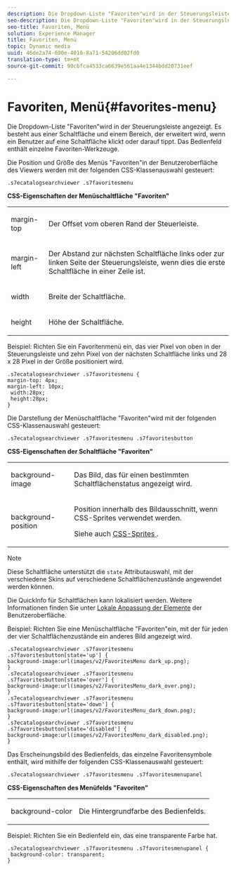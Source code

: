 ```yaml
---
description: Die Dropdown-Liste "Favoriten"wird in der Steuerungsleiste angezeigt. Es besteht aus einer Schaltfläche und einem Bereich, der erweitert wird, wenn ein Benutzer auf eine Schaltfläche klickt oder darauf tippt. Das Bedienfeld enthält einzelne Favoriten-Werkzeuge.
seo-description: Die Dropdown-Liste "Favoriten"wird in der Steuerungsleiste angezeigt. Es besteht aus einer Schaltfläche und einem Bereich, der erweitert wird, wenn ein Benutzer auf eine Schaltfläche klickt oder darauf tippt. Das Bedienfeld enthält einzelne Favoriten-Werkzeuge.
seo-title: Favoriten, Menü
solution: Experience Manager
title: Favoriten, Menü
topic: Dynamic media
uuid: 46de2a74-690e-4010-8a71-54206dd02fd0
translation-type: tm+mt
source-git-commit: 90cbfca4533ca6639e561aa4e1344bdd20731eef

---
```



# Favoriten, Menü{#favorites-menu}

Die Dropdown-Liste &quot;Favoriten&quot;wird in der Steuerungsleiste angezeigt. Es besteht aus einer Schaltfläche und einem Bereich, der erweitert wird, wenn ein Benutzer auf eine Schaltfläche klickt oder darauf tippt. Das Bedienfeld enthält einzelne Favoriten-Werkzeuge.

<!--<a id="section_061E550C1C1D4DB2BD663A898895B38C"></a>-->

Die Position und Größe des Menüs &quot;Favoriten&quot;in der Benutzeroberfläche des Viewers werden mit der folgenden CSS-Klassenauswahl gesteuert:

```
.s7ecatalogsearchviewer .s7favoritesmenu
```

**CSS-Eigenschaften der Menüschaltfläche &quot;Favoriten&quot;**

<table id="table_C48C56E696304C9BAFEE71BA9EA9A174"> 
 <tbody> 
  <tr> 
   <td colname="col1"> <p> <span class="codeph"> margin-top </span> </p> </td> 
   <td colname="col2"> <p> Der Offset vom oberen Rand der Steuerleiste. </p> </td> 
  </tr> 
  <tr> 
   <td colname="col1"> <p> <span class="codeph"> margin-left </span> </p> </td> 
   <td colname="col2"> <p> Der Abstand zur nächsten Schaltfläche links oder zur linken Seite der Steuerungsleiste, wenn dies die erste Schaltfläche in einer Zeile ist. </p> </td> 
  </tr> 
  <tr> 
   <td colname="col1"> <p> <span class="codeph"> width </span> </p> </td> 
   <td colname="col2"> <p>Breite der Schaltfläche. </p> </td> 
  </tr> 
  <tr> 
   <td colname="col1"> <p> <span class="codeph"> height </span> </p> </td> 
   <td colname="col2"> <p>Höhe der Schaltfläche. </p> </td> 
  </tr> 
 </tbody> 
</table>

Beispiel: Richten Sie ein Favoritenmenü ein, das vier Pixel von oben in der Steuerungsleiste und zehn Pixel von der nächsten Schaltfläche links und 28 x 28 Pixel in der Größe positioniert wird.

```
.s7ecatalogsearchviewer .s7favoritesmenu { 
margin-top: 4px; 
margin-left: 10px; 
 width:28px; 
 height:28px; 
}
```

Die Darstellung der Menüschaltfläche &quot;Favoriten&quot;wird mit der folgenden CSS-Klassenauswahl gesteuert:

```
.s7ecatalogsearchviewer .s7favoritesmenu .s7favoritesbutton
```

**CSS-Eigenschaften der Schaltfläche &quot;Favoriten&quot;**

<table id="table_970D62A1413145E0A964FA9D9F108579"> 
 <tbody> 
  <tr> 
   <td colname="col1"> <p> <span class="codeph"> background-image </span> </p> </td> 
   <td colname="col2"> <p> Das Bild, das für einen bestimmten Schaltflächenstatus angezeigt wird. </p> </td> 
  </tr> 
  <tr> 
   <td colname="col1"> <p> <span class="codeph"> background-position </span> </p> </td> 
   <td colname="col2"> <p> Position innerhalb des Bildausschnitt, wenn CSS-Sprites verwendet werden. </p> <p>Siehe auch <a href="../../../c-html5-s7-aem-asset-viewers/c-html5-ecatsearch-viewer-about/c-html5-ecatsearch-viewer-customizingviewer/c-html5-ecatsearch-viewer-customizingviewer.md#section-9d570f95eb2443aca74c1b02f6e89aff" format="dita" scope="local"> CSS-Sprites </a>. </p> </td> 
  </tr> 
 </tbody> 
</table>

>[!NOTE]
>
>Diese Schaltfläche unterstützt die `state` Attributauswahl, mit der verschiedene Skins auf verschiedene Schaltflächenzustände angewendet werden können.

Die QuickInfo für Schaltflächen kann lokalisiert werden. Weitere Informationen finden Sie unter [Lokale Anpassung der Elemente](../../../c-html5-s7-aem-asset-viewers/c-html5-ecatsearch-viewer-about/c-html5-ecatsearch-viewer-localization.md#concept-cbfc39344c494eb7b9f6a272cff0cc74) der Benutzeroberfläche.

Beispiel: Richten Sie eine Menüschaltfläche &quot;Favoriten&quot;ein, mit der für jeden der vier Schaltflächenzustände ein anderes Bild angezeigt wird.

```
.s7ecatalogsearchviewer .s7favoritesmenu .s7favoritesbutton[state='up'] { 
background-image:url(images/v2/FavoritesMenu dark_up.png); 
} 
.s7ecatalogsearchviewer .s7favoritesmenu .s7favoritesbutton[state='over'] { 
background-image:url(images/v2/FavoritesMenu_dark_over.png); 
} 
.s7ecatalogsearchviewer .s7favoritesmenu .s7favoritesbutton[state='down'] { 
background-image:url(images/v2/FavoritesMenu_dark_down.png); 
} 
.s7ecatalogsearchviewer .s7favoritesmenu .s7favoritesbutton[state='disabled'] { 
background-image:url(images/v2/FavoritesMenu_dark_disabled.png); 
}
```

Das Erscheinungsbild des Bedienfelds, das einzelne Favoritensymbole enthält, wird mithilfe der folgenden CSS-Klassenauswahl gesteuert:

```
.s7ecatalogsearchviewer .s7favoritesmenu .s7favoritesmenupanel
```

**CSS-Eigenschaften des Menüfelds &quot;Favoriten&quot;**

<table id="table_B57B44C561E94F86BB1B0EC1671F26DB"> 
 <tbody> 
  <tr> 
   <td colname="col1"> <p> <span class="codeph"> background-color </span> </p> </td> 
   <td colname="col2"> <p>Die Hintergrundfarbe des Bedienfelds. </p> </td> 
  </tr> 
 </tbody> 
</table>

Beispiel: Richten Sie ein Bedienfeld ein, das eine transparente Farbe hat.

```
.s7ecatalogsearchviewer .s7favoritesmenu .s7favoritesmenupanel { 
 background-color: transparent; 
}
```

